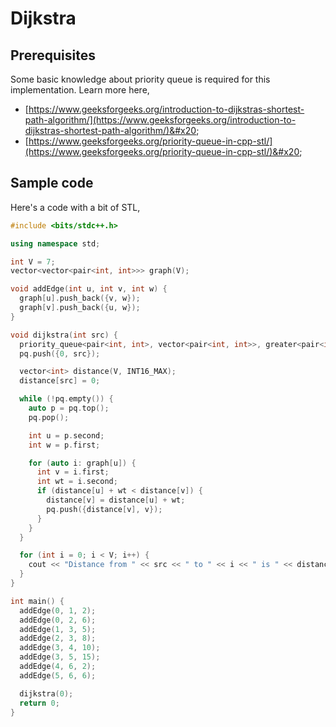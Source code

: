 # Dijkstra

## Prerequisites

Some basic knowledge about priority queue is required for this implementation. Learn more here,

* [https://www.geeksforgeeks.org/introduction-to-dijkstras-shortest-path-algorithm/](https://www.geeksforgeeks.org/introduction-to-dijkstras-shortest-path-algorithm/)&#x20;
* [https://www.geeksforgeeks.org/priority-queue-in-cpp-stl/](https://www.geeksforgeeks.org/priority-queue-in-cpp-stl/)&#x20;

## Sample code

Here's a code with a bit of STL,

```cpp
#include <bits/stdc++.h>

using namespace std;

int V = 7;
vector<vector<pair<int, int>>> graph(V);

void addEdge(int u, int v, int w) {
  graph[u].push_back({v, w});
  graph[v].push_back({u, w});
}

void dijkstra(int src) {
  priority_queue<pair<int, int>, vector<pair<int, int>>, greater<pair<int, int>>> pq;
  pq.push({0, src});

  vector<int> distance(V, INT16_MAX);
  distance[src] = 0;

  while (!pq.empty()) {
    auto p = pq.top();
    pq.pop();

    int u = p.second;
    int w = p.first;

    for (auto i: graph[u]) {
      int v = i.first;
      int wt = i.second;
      if (distance[u] + wt < distance[v]) {
        distance[v] = distance[u] + wt;
        pq.push({distance[v], v});
      }
    }
  }

  for (int i = 0; i < V; i++) {
    cout << "Distance from " << src << " to " << i << " is " << distance[i] << endl;
  }
}

int main() {
  addEdge(0, 1, 2);
  addEdge(0, 2, 6);
  addEdge(1, 3, 5);
  addEdge(2, 3, 8);
  addEdge(3, 4, 10);
  addEdge(3, 5, 15);
  addEdge(4, 6, 2);
  addEdge(5, 6, 6);

  dijkstra(0);
  return 0;
}

```

